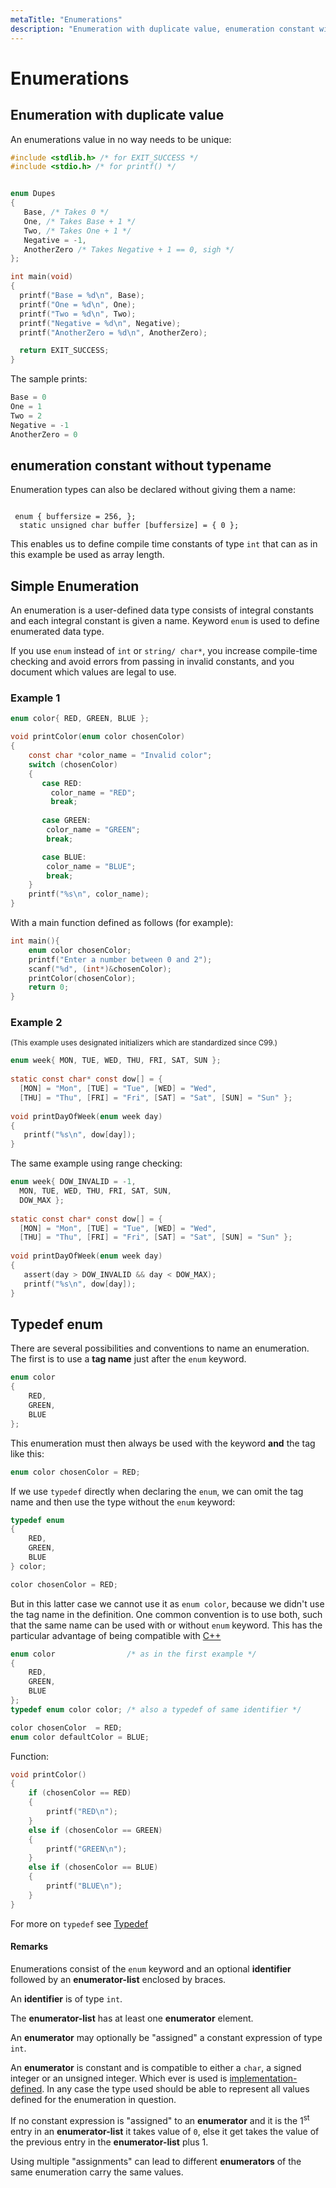 ```yaml
---
metaTitle: "Enumerations"
description: "Enumeration with duplicate value, enumeration constant without typename, Simple Enumeration, Typedef enum"
---
```


# Enumerations



## Enumeration with duplicate value


An enumerations value in no way needs to be unique:

```c
#include <stdlib.h> /* for EXIT_SUCCESS */
#include <stdio.h> /* for printf() */


enum Dupes
{
   Base, /* Takes 0 */
   One, /* Takes Base + 1 */
   Two, /* Takes One + 1 */
   Negative = -1,
   AnotherZero /* Takes Negative + 1 == 0, sigh */
};

int main(void)
{
  printf("Base = %d\n", Base);
  printf("One = %d\n", One);
  printf("Two = %d\n", Two);
  printf("Negative = %d\n", Negative);
  printf("AnotherZero = %d\n", AnotherZero);

  return EXIT_SUCCESS;
}

```

The sample prints:

```c
Base = 0
One = 1
Two = 2
Negative = -1
AnotherZero = 0

```



## enumeration constant without typename


Enumeration types can also be declared without giving them a name:

```

 enum { buffersize = 256, };
  static unsigned char buffer [buffersize] = { 0 };

```

This enables us to define compile time constants of type `int` that can as in this example be used as array length.



## Simple Enumeration


An enumeration is a user-defined data type consists of integral constants and each integral constant is given a name. Keyword `enum` is used to define enumerated data type.

If you use `enum` instead of `int` or `string/ char*`, you increase compile-time checking and avoid errors from passing in invalid constants, and you document which values are legal to use.

### Example 1

```c
enum color{ RED, GREEN, BLUE };

void printColor(enum color chosenColor)
{
    const char *color_name = "Invalid color";
    switch (chosenColor)
    {
       case RED:
         color_name = "RED";
         break;
       
       case GREEN:
        color_name = "GREEN";
        break;    

       case BLUE:
        color_name = "BLUE";
        break;
    }
    printf("%s\n", color_name);
}

```

With a main function defined as follows (for example):

```c
int main(){
    enum color chosenColor;
    printf("Enter a number between 0 and 2");
    scanf("%d", (int*)&chosenColor);
    printColor(chosenColor);
    return 0;
}

```

### Example 2

<sup>(This example uses designated initializers which are standardized since C99.)</sup>

```c
enum week{ MON, TUE, WED, THU, FRI, SAT, SUN };
     
static const char* const dow[] = { 
  [MON] = "Mon", [TUE] = "Tue", [WED] = "Wed", 
  [THU] = "Thu", [FRI] = "Fri", [SAT] = "Sat", [SUN] = "Sun" };
    
void printDayOfWeek(enum week day) 
{ 
   printf("%s\n", dow[day]);
}

```

The same example using range checking:

```c
enum week{ DOW_INVALID = -1, 
  MON, TUE, WED, THU, FRI, SAT, SUN, 
  DOW_MAX };
     
static const char* const dow[] = { 
  [MON] = "Mon", [TUE] = "Tue", [WED] = "Wed", 
  [THU] = "Thu", [FRI] = "Fri", [SAT] = "Sat", [SUN] = "Sun" };
    
void printDayOfWeek(enum week day) 
{ 
   assert(day > DOW_INVALID && day < DOW_MAX);
   printf("%s\n", dow[day]);
}

```



## Typedef enum


There are several possibilities and conventions to name an enumeration. The first is to use a **tag name** just after the `enum` keyword.

```c
enum color
{ 
    RED, 
    GREEN, 
    BLUE 
};

```

This enumeration must then always be used with the keyword **and** the tag like this:

```c
enum color chosenColor = RED;

```

If we use `typedef` directly when declaring the `enum`, we can omit the tag name and then use the type without the `enum` keyword:

```c
typedef enum 
{ 
    RED, 
    GREEN, 
    BLUE 
} color;

color chosenColor = RED;

```

But in this latter case we cannot use it as `enum color`, because we didn't use the tag name in the definition. One common convention is to use both, such that the same name can be used with or without `enum` keyword. This has the particular advantage of being compatible with [C++](https://stackoverflow.com/documentation/c%2b%2b/topics)

```c
enum color                /* as in the first example */
{ 
    RED, 
    GREEN, 
    BLUE 
};
typedef enum color color; /* also a typedef of same identifier */

color chosenColor  = RED;
enum color defaultColor = BLUE;

```

Function:

```c
void printColor()
{
    if (chosenColor == RED)
    {
        printf("RED\n");
    }
    else if (chosenColor == GREEN)
    {
        printf("GREEN\n");    
    }
    else if (chosenColor == BLUE)
    {
        printf("BLUE\n");
    }
}

```

For more on `typedef` see [Typedef](https://stackoverflow.com/documentation/c/2681/typedef)



#### Remarks


Enumerations consist of the `enum` keyword and an optional **identifier** followed by an **enumerator-list** enclosed by braces.

An **identifier** is of  type `int`.

The **enumerator-list** has at least one **enumerator** element.

An **enumerator** may optionally be "assigned" a constant expression of type `int`.

An **enumerator** is constant and is compatible to either a `char`, a signed integer or an unsigned integer. Which ever is used is [implementation-defined](http://stackoverflow.com/documentation/c/4832/implementation-defined-behaviour#t=201608141558080440014). In any case the type used should be able to represent all values defined for the enumeration in question.

If no constant expression is "assigned" to an **enumerator** and it is the 1<sup>st</sup> entry in an **enumerator-list** it takes value of `0`, else it get takes the value of the previous entry in the **enumerator-list** plus 1.

Using multiple "assignments" can lead to different **enumerators** of the same enumeration carry the same values.

